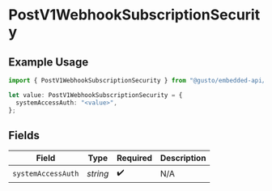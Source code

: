 # PostV1WebhookSubscriptionSecurity

## Example Usage

```typescript
import { PostV1WebhookSubscriptionSecurity } from "@gusto/embedded-api/models/operations";

let value: PostV1WebhookSubscriptionSecurity = {
  systemAccessAuth: "<value>",
};
```

## Fields

| Field              | Type               | Required           | Description        |
| ------------------ | ------------------ | ------------------ | ------------------ |
| `systemAccessAuth` | *string*           | :heavy_check_mark: | N/A                |